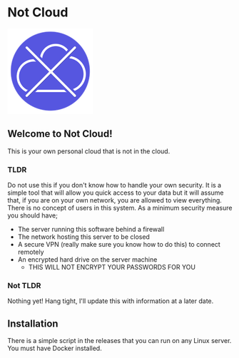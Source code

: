 # Not Cloud

![Not Cloud](https://github.com/PaulPopat/not-cloud/blob/main/not-cloud-server/public/favicon/192.png?raw=true)

## Welcome to Not Cloud!

This is your own personal cloud that is not in the cloud.

### TLDR

Do not use this if you don't know how to handle your own security. It is a simple tool that will allow you quick access to your data but it will assume that, if you are on your own network, you are allowed to view everything. There is no concept of users in this system. As a minimum security measure you should have;

- The server running this software behind a firewall
- The network hosting this server to be closed
- A secure VPN (really make sure you know how to do this) to connect remotely
- An encrypted hard drive on the server machine
  - THIS WILL NOT ENCRYPT YOUR PASSWORDS FOR YOU

### Not TLDR

Nothing yet! Hang tight, I'll update this with information at a later date.

## Installation

There is a simple script in the releases that you can run on any Linux server. You must have Docker installed.